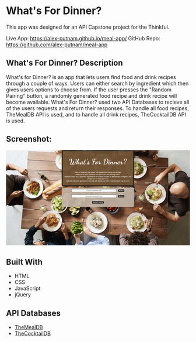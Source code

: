 # **What's For Dinner?**

This app was designed for an API Capstone project for the Thinkful.

Live App: https://alex-putnam.github.io/meal-app/
GitHub Repo: https://github.com/alex-putnam/meal-app

## **What's For Dinner? Description**

What's for Dinner? is an app that lets users find food and drink recipes through a couple of ways. Users can either search by ingredient which then gives users options to choose from. If the user presses the "Random Pairing" button, a randomly generated food recipe and drink recipe will become available. What's For Dinner? used two API Databases to recieve all of the users requests and return their responses. To handle all food recipes, TheMealDB API is used, and to handle all drink recipes, TheCocktailDB API is used.

## Screenshot:

![landing page](screenshots/landing_page.png)

## Built With

- HTML
- CSS
- JavaScript
- jQuery

## API Databases

- [TheMealDB](https://www.themealdb.com/api.php)
- [TheCocktailDB](https://www.thecocktaildb.com/api.php)
